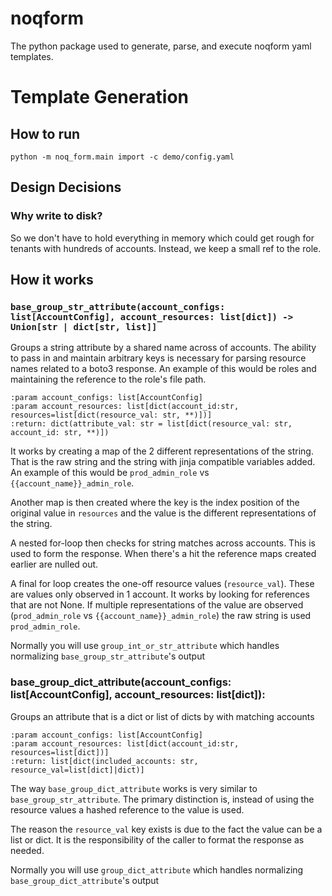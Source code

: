 # noqform
The python package used to generate, parse, and execute noqform yaml templates.

# Template Generation

## How to run
`python -m noq_form.main import -c demo/config.yaml`

## Design Decisions
### Why write to disk?
So we don't have to hold everything in memory which could get rough for tenants with hundreds of accounts. Instead, we keep a small ref to the role.

## How it works

### `base_group_str_attribute(account_configs: list[AccountConfig], account_resources: list[dict]) -> Union[str | dict[str, list]]`
Groups a string attribute by a shared name across of accounts.
The ability to pass in and maintain arbitrary keys is necessary for parsing resource names related to a boto3 response.
An example of this would be roles and maintaining the reference to the role's file path. 

    :param account_configs: list[AccountConfig]
    :param account_resources: list[dict(account_id:str, resources=list[dict(resource_val: str, **)])]
    :return: dict(attribute_val: str = list[dict(resource_val: str, account_id: str, **)])

It works by creating a map of the 2 different representations of the string. 
That is the raw string and the string with jinja compatible variables added.
An example of this would be `prod_admin_role` vs `{{account_name}}_admin_role`.

Another map is then created where the key is the index position of the original value in `resources` and the value is the different representations of the string.

A nested for-loop then checks for string matches across accounts. This is used to form the response.
When there's a hit the reference maps created earlier are nulled out.

A final for loop creates the one-off resource values (`resource_val`). 
These are values only observed in 1 account. It works by looking for references that are not None.
If multiple representations of the value are observed (`prod_admin_role` vs `{{account_name}}_admin_role`) the raw string is used `prod_admin_role`.

Normally you will use `group_int_or_str_attribute` which handles normalizing `base_group_str_attribute`'s output


### base_group_dict_attribute(account_configs: list[AccountConfig], account_resources: list[dict]):
Groups an attribute that is a dict or list of dicts by with matching accounts

    :param account_configs: list[AccountConfig]
    :param account_resources: list[dict(account_id:str, resources=list[dict])]
    :return: list[dict(included_accounts: str, resource_val=list[dict]|dict)]

The way `base_group_dict_attribute` works is very similar to `base_group_str_attribute`.
The primary distinction is, instead of using the resource values a hashed reference to the value is used.

The reason the `resource_val` key exists is due to the fact the value can be a list or dict.
It is the responsibility of the caller to format the response as needed.

Normally you will use `group_dict_attribute` which handles normalizing `base_group_dict_attribute`'s output


